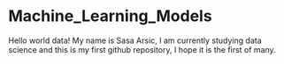 # Machine_Learning_Models
 
Hello world data!
My name is Sasa Arsic, I am currently studying data science and this is my first github repository, I hope it is the first of many. 
